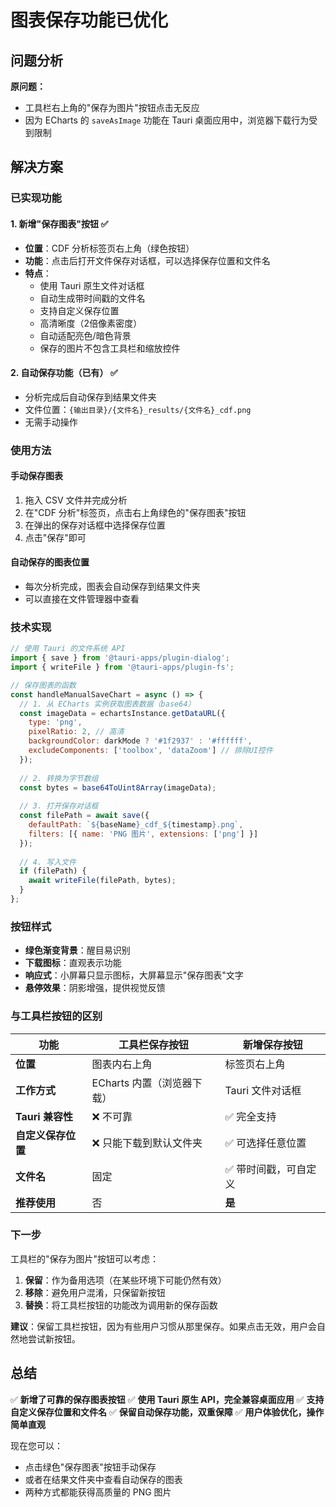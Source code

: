 # 图表保存功能已优化

## 问题分析

**原问题：**
- 工具栏右上角的"保存为图片"按钮点击无反应
- 因为 ECharts 的 `saveAsImage` 功能在 Tauri 桌面应用中，浏览器下载行为受到限制

## 解决方案

### 已实现功能

#### 1. **新增"保存图表"按钮** ✅
- **位置**：CDF 分析标签页右上角（绿色按钮）
- **功能**：点击后打开文件保存对话框，可以选择保存位置和文件名
- **特点**：
  - 使用 Tauri 原生文件对话框
  - 自动生成带时间戳的文件名
  - 支持自定义保存位置
  - 高清晰度（2倍像素密度）
  - 自动适配亮色/暗色背景
  - 保存的图片不包含工具栏和缩放控件

#### 2. **自动保存功能**（已有） ✅
- 分析完成后自动保存到结果文件夹
- 文件位置：`{输出目录}/{文件名}_results/{文件名}_cdf.png`
- 无需手动操作

### 使用方法

#### 手动保存图表
1. 拖入 CSV 文件并完成分析
2. 在"CDF 分析"标签页，点击右上角绿色的"保存图表"按钮
3. 在弹出的保存对话框中选择保存位置
4. 点击"保存"即可

#### 自动保存的图表位置
- 每次分析完成，图表会自动保存到结果文件夹
- 可以直接在文件管理器中查看

### 技术实现

```javascript
// 使用 Tauri 的文件系统 API
import { save } from '@tauri-apps/plugin-dialog';
import { writeFile } from '@tauri-apps/plugin-fs';

// 保存图表的函数
const handleManualSaveChart = async () => {
  // 1. 从 ECharts 实例获取图表数据（base64）
  const imageData = echartsInstance.getDataURL({
    type: 'png',
    pixelRatio: 2, // 高清
    backgroundColor: darkMode ? '#1f2937' : '#ffffff',
    excludeComponents: ['toolbox', 'dataZoom'] // 排除UI控件
  });
  
  // 2. 转换为字节数组
  const bytes = base64ToUint8Array(imageData);
  
  // 3. 打开保存对话框
  const filePath = await save({
    defaultPath: `${baseName}_cdf_${timestamp}.png`,
    filters: [{ name: 'PNG 图片', extensions: ['png'] }]
  });
  
  // 4. 写入文件
  if (filePath) {
    await writeFile(filePath, bytes);
  }
};
```

### 按钮样式

- **绿色渐变背景**：醒目易识别
- **下载图标**：直观表示功能
- **响应式**：小屏幕只显示图标，大屏幕显示"保存图表"文字
- **悬停效果**：阴影增强，提供视觉反馈

### 与工具栏按钮的区别

| 功能 | 工具栏保存按钮 | 新增保存按钮 |
|------|--------------|------------|
| **位置** | 图表内右上角 | 标签页右上角 |
| **工作方式** | ECharts 内置（浏览器下载） | Tauri 文件对话框 |
| **Tauri 兼容性** | ❌ 不可靠 | ✅ 完全支持 |
| **自定义保存位置** | ❌ 只能下载到默认文件夹 | ✅ 可选择任意位置 |
| **文件名** | 固定 | ✅ 带时间戳，可自定义 |
| **推荐使用** | 否 | **是** |

### 下一步

工具栏的"保存为图片"按钮可以考虑：
1. **保留**：作为备用选项（在某些环境下可能仍然有效）
2. **移除**：避免用户混淆，只保留新按钮
3. **替换**：将工具栏按钮的功能改为调用新的保存函数

**建议**：保留工具栏按钮，因为有些用户习惯从那里保存。如果点击无效，用户会自然地尝试新按钮。

## 总结

✅ **新增了可靠的保存图表按钮**
✅ **使用 Tauri 原生 API，完全兼容桌面应用**
✅ **支持自定义保存位置和文件名**
✅ **保留自动保存功能，双重保障**
✅ **用户体验优化，操作简单直观**

现在您可以：
- 点击绿色"保存图表"按钮手动保存
- 或者在结果文件夹中查看自动保存的图表
- 两种方式都能获得高质量的 PNG 图片
